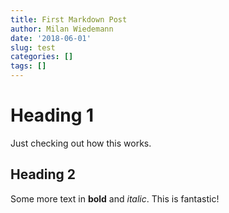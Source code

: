 ```yaml
---
title: First Markdown Post
author: Milan Wiedemann
date: '2018-06-01'
slug: test
categories: []
tags: []
---
```


# Heading 1
Just checking out how this works.

## Heading 2
Some more text in **bold** and *italic*.
This is fantastic!